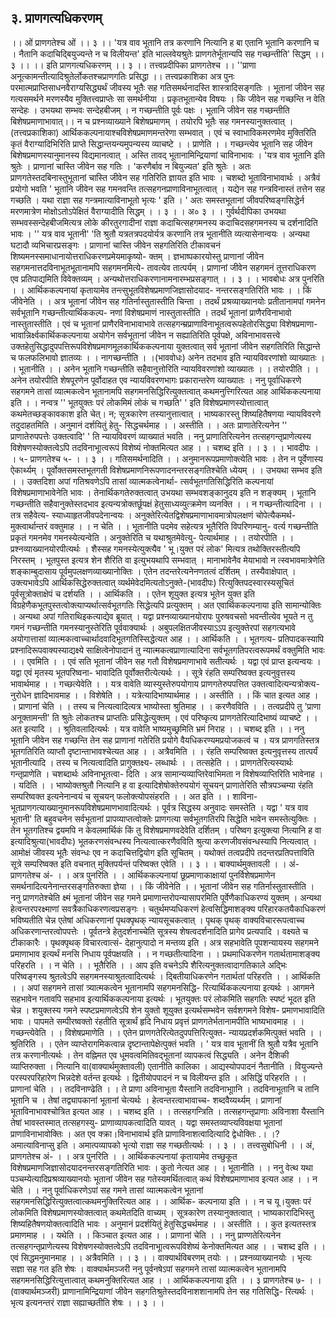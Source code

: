 ## ३. प्राणगत्यधिकरणम्
।। ओं प्राणगतेश्च ओं ।। ३ ।।
'यत्र वाव भूतानि तत्र करणानि नित्यानि ह बा एतानि भूतानि करणानि च ।
नैतानि कदाचिद्बियुज्यन्ते न च विलीयन्त' इति भाल्लवेयश्रुतेः प्राणगतेर्भूतान्यपि
सह गच्छन्तीति' सिद्धम् ।। ३ ।। ।। इति प्राणगत्यधिकरणम् ।। ३ ।।
तत्त्वप्रदीपिका
प्राणगतेश्च ।। ''प्राणा अनूत्कामन्तीत्यादिश्रुतेर्लोकतश्चप्राणगतिः प्रसिद्धा ।।
तत्त्वप्रकाशिका
अत्र पुनः परमात्मप्राप्तिसाधनवैराग्यसिद्ध्यर्थं जीवस्य भूतैः सह गतिसमर्थनादस्ति
शास्त्रादिसङ्गतिः । भूतानां जीवेन सह गत्यसमर्थने मरणस्यैव मुक्तित्त्वप्राप्तेः सा समर्थनीया ।
प्रकृतभूतान्येव विषयः । कि जीवेन सह गच्छन्ति न वेति सन्देहः । उभयथा सम्भवः
सन्देहबीजम् । न गच्छन्तीति पूर्वः पक्षः । भूतानि जीवेन सह गच्छन्तीति बिशेषप्रमाणाभावात्।।
न च प्रश्नव्याख्याने बिशेषप्रमाणम् । तयोरपि भूतैः सह गमनस्यानुक्तत्वात् ।(तत्त्वप्रकाशिका)
आर्थिककल्पनायाश्चविशेषप्रमाणमन्तरेणा सम्भवात् । एवं च स्वाभाविकमरणमेव मुक्तिरिति कृतं
वैराग्यादिभिरिति प्राप्ते सिद्धान्तयन्यमुपन्यस्य व्याचष्टे । । प्राणेति । ।
गच्छन्त्येव भूतानि सह जीवेन बिशेषप्रमाणस्यानुमानस्य विद्यमानत्वात् । अस्ति तावद्
भूतानामिन्द्रियाणां चाविनाभावः । 'यत्र वाव भूतानि इति श्रुतेः । प्राणानां चास्ति जीवेन सह
गतिः । 'करणैर्बाव न बियुज्यत' इति श्रुतेः । अतः प्राणगतेस्तदबिनास्तुभूतानां चास्ति जीवेन
सह गतिरिति ज्ञायत इति भावः । चशब्दो भूताविनाभावार्थः । अत्रैवं प्रयोगो भवति ' भूतानि
जीवेन सह गमनवन्ति तत्सहगनप्राणाविनाभूतत्वात् । यद्येन सह गन्त्रविनास्तं तत्तेन सह
गच्छति । यथा राज्ञा सह गन्त्रमात्याविनाभूतो भृत्यः ' इति । ' अतः समस्तभूतानां
जीवपरिष्वङ्गसिद्धेर्न मरणमात्रेण मोक्षोऽतोऽपेक्षितं वैराग्यादीति सिद्धम् । । ३ । । अ० ३ । ।
गुर्वर्थदीपिका
उभयथा सम्भवस्सन्देहबीजमित्यत्र लोके कीरतुरगादीनां राज्ञा कदाचित्सहगमनस्य
कदाचिदसहगमनस्य च दर्शनादिति भावः । '' यत्र वाव भूतानी' 'ति श्रुतौ यत्रतत्रपदयोर्यत्र
करणानि तत्र भूतानीति व्यत्यासेनान्वयः । अन्यथा घटादौ व्यभिचारप्रसङ्गः । प्राणानां
चास्ति जीवेन सहगतिरिति टीकावचनं शिष्यमनस्समाधानायोत्तराधिकरणप्रमेयमाकृष्यो-
क्तम् । ज्ञभाष्पकारयोस्तु प्राणानां जीवेन सहगमनात्तदविनाभूतभूतानामपि सहगमनमित्ये-
तावत्येव तात्पर्यम् । प्राणानां जीवेन सहगमनं तूत्तराधिकरण एव प्रतिपाद्यमिति
विवेक्तव्यम् । अन्यथोत्तराधिकरणानामनारम्भप्रसङ्गात् । । ३ । ।
भावबोधः
अत्र पुनरिति । । आर्थिककल्पनायां कृतायामेव तन्त्सुभूतविशेषप्रमाणजिज्ञासोदयाद-
नन्तरसङ्गतिरिति भावः । । किं जीवेनेति । । अत्र भूतानां जीवेन सह गतिर्नास्तुतास्तीति
चिन्ता । तदर्थं प्रश्रव्याख्यानयोः प्रतीतानामपां गमनेन सर्वभूतानि गच्छन्तीत्यार्थिककल्प-
नणां विशेषप्रमाणं नास्तुतास्तीति । तदर्थं भूतानां प्राणैरविनाभावो नास्तुतास्तीति । एवं
च भूतानां प्राणैरविनाभावाभावे तत्सहगन्म्रप्राणाविनाभूतत्वरूपहेतोरसिद्ध्या विशेषप्रमाणा-
भावान्निर्क्ष्वकार्थिककल्पनाया अयोगेन सर्वभूतानां जीवेन न सह्यातिरिति पूर्वपक्षे,
अविनाभावसत्त्वे उक्तहेतुसिद्धादुपपत्तिरूपविशेषप्रमाणमूलकार्थिककल्पनाया युक्तत्वात् सर्व
भूतानां जीवेन सहगतिरिति सिद्धान्ते च फलफलिभावो ज्ञातव्यः । । नागच्छन्तीति । ।(भाववोधः)
अनेन तदभाव इति न्यायविवरणांशो व्याख्यातः । । भूतानीति । । अनेन भूतानि
गच्छन्तीति सहैवानुत्तोरिति न्यायविवरणांशो व्याख्यातः । । तयोरपीति । । अनेन तयोरपीति
शेषपूरणेन पूर्वोदाहत एव न्यायविवरणभागः प्रकारान्तरेण व्याख्यातः । ननु पूर्वाधिकरणे
सहगमने तासां व्यात्मकत्वेन भूतानामपि सहगमनसिद्धिरित्युक्तत्वात् कथमनुत्त्गिरित्यत आह
आर्थिककल्पनाया इति । । नन्वत्र '' भूतयुक्तः परं लोकमिमं लोकं च गच्छति' ' इति
विशेषप्रमाणस्योत्तात्वात् कथमेतच्छङ्कावकाश इति चेत्। न; सूत्रकारेण तस्यानुत्तात्वात् ।
भाष्यकारस्तु शिष्यहितैषणया न्यायविवरणे तदुदाहतमिति । अनुमानं दर्शयितुं हेतु-
सिद्धचर्थमाह । । अस्तीति । । अतः प्राणातेरित्यनेन '' प्राणातेरुपपत्तेः उक्तत्वादि' ' ति
न्यायविवरणं व्याख्यातं भवति ।
ननु प्राणातिरित्यनेन तत्सहगन्तृप्राणेत्यस्य विशेषणस्योक्तत्वेऽपि तदविनाभूात्वरूपं
विशेष्यं नोक्तमित्यत आह । । चशब्द इति । । ३ । ।
भावदीपः
। । ५- प्राणगतेश्च ५- । । ३ । । गतिसमर्थनादिति । । अनुमानरूपप्रमाणोक्त्येति भावः ।
तेन न पूर्वेणास्य ऐकार्थ्यम् । पूर्वोक्तसमस्तभूतगती विशेषप्रमाणनिरूपणादनन्तरसङ्गतिश्चेति
ध्येयम् । । उभयथा सम्भव इति । । उक्तदिशा अपां गतिश्रवणेऽपि तासां व्यात्मकत्वेनार्था-
त्सर्वभूतगतिसिद्धिरिति कल्पनायां विशेषप्रमाणाभावेनेति भावः । तेनार्थिकगतेरुक्तत्वात्
उभयथा सम्भवशङ्कानुदय इति न शङ्क्यम् । भूतानि गच्छन्तीति सहैवानुक्तेस्तदभाव
इत्यन्यत्रोक्तर्छूपक्षं हेतुसाध्यव्युत्क्रमेण व्यनक्ति । । न गच्छन्तीत्यादिना । । तत्र सहैवेत्य-
स्याध्याहृतजीवपदेनान्वयः । अनुक्तेरित्येतद्विशेषप्रमाणाभावमात्रोपलक्षणं चोपेत्यैकमर्थ-
मुक्त्वार्थान्तरं वक्तुमाह । । न चेति । । भूतानीति पदमेव सहेत्यत्र भूतैरिति विपरिणम्यानु-
वर्त्य गच्छन्तीति प्रकृतं गमनमेव गमनस्येत्यन्वेति । अनुक्तेरिति च यथाश्रुतमेवेत्यु-
पेत्यार्थमाह । । तयोरपीति । । प्रश्नव्याख्यानयोरपीत्यर्थः । शैस्सह गमनस्येत्युक्त्यैव
' भू।युक्त परं लोक' मित्यत्र तथोक्तिरस्तीत्यपि निरस्तम् । भूतपुस्त इत्यत्र शेन
शैरिति वा इत्युभयथापि सम्भवात् । मानाभावेनैव मेयाभावो न त्स्वभावमात्रेणेति
शङ्काम्बुदासाय पूर्वमुपलक्षणव्याख्यानोक्तिः । एतेन तदन्तरेत्यनेनणतत्वं दर्शितम् ।
तस्यैवाक्षेपात् । उक्त्यभावेऽपि आर्थिकसिद्धेरुक्तत्वात् व्यर्थमेवेदमित्यतोऽनुक्ते-(भावदीपः)
रित्युक्तिपदस्वारस्यसूचितं पूर्वसूत्रोक्ताक्षेपं च दर्शयति । । आर्थिकति । । एतेन शूयुक्त
इत्यत्र भूतेन युक्त इति विग्रहेणैकभूतपुस्तत्वोक्त्याप्यर्थात्सर्वभूतगतिः सिद्धेत्यपि प्रत्युक्तम् ।
अत एवार्थिककल्पनाया इति सामान्योक्तिः । अन्यथा अपां गतिराथिइकत्याद्येव ब्रूयात् ।
यद्वा प्रश्नव्याख्यानयोरापः पुरुषवचसो भवन्तीत्येव भूयते न तु गमनं गच्छन्तीति
गमनस्यानुस्तेरिति पूर्ववाक्यार्थः । अबुपलक्षितजीवस्याऽऽप इत्युक्तेरपां सहगत्यभावे
अयोगात्तासां व्यात्मकत्वाच्चार्थादवादिभूतगतिस्सिद्धेत्यत आह । । आर्थिकति । । भूतगत्य-
प्रतिपादकस्यापि प्रश्नादिरूपवाक्यस्याद्यक्ष्ये साक्षित्वेनोपादानं तु न्यात्मकत्वप्राणात्यादिना
सर्वभूतगतिपरत्वरूपमर्थं वक्तुमिति भावः । । एवमिति । । एवं सति भूतानां जीवेन सह गतौ
विशेषप्रमाणाभावे सतीत्यर्थः । यद्वा एवं प्राप्त इत्यन्वयः । यद्वा एवं मृतस्य भूतपरिष्वना-
भावादिति पूर्वोक्तरीत्येत्यर्थः । । सूत्रे रंहति सम्परिष्वक्त इत्यनुवृत्तस्य भावार्थमाह । ।
गच्छत्येवेति । । यत्र वावेति व्यास्युस्तेरुपयोगाय प्राणगतेरुपपत्तित उक्तत्वादित्यन्यत्रोक्त्य-
नुरोधेन ज्ञादिभावमाह । । विशेषेति । । यत्रेत्यादिभाष्यार्थमाह । । अस्तीति । । किं चात
इत्यत आह । । प्राणानां चेति । । तस्य च नित्यत्वादित्यत्र भाष्योस्ता श्रुतिमाह । ।
करणैवविति । । तत्वप्रदीपे तु 'प्राणा अनूक्तामन्ती' ति श्रुतेः लोकतश्च प्राप्ततिः
प्रसिद्धेत्युक्तम् । एवं परिष्कृत्य प्राणगतेरित्यादिभाष्यं व्याचष्टे । । अत इत्यादि । ।
श्रुतिवलादित्यर्थः । यत्र वावेति भाष्यमुच्छ्रमिति भ्रमं निराह । । चशब्द इति । । ननु
भूतानि जीवेन सह गच्छन्ति तेन सह प्राणानां गतेरिति प्रयोगे वैयधिकरण्यमप्रयोजकत्वं
च । यत्र प्राणगतिस्तत्र भूतगतिरिति व्याप्तौ दृष्टान्ताभावश्चेत्यत आह । । अत्रैवमिति । ।
रंहति सम्परिष्वक्त इत्यनुवृत्तस्य तात्पर्यं भूतानीत्यादि । तस्य च नित्यत्वादिति प्रागुक्तक्ष्य-
लब्धार्थः । । तत्सहेति । । प्राणगतेरित्यस्यार्थः गन्तृप्राणेति । चशब्दार्थः अविनाभूतत्वा-
दिति । अत्र सामान्यव्याप्तिरेवाभिमता न विशेषव्याप्तिरिति भावेनाह । । यदिति । ।
भाष्योक्तश्रुतौ नित्यानि ह वा इत्यादिशेषोक्तेरुपयोगं सूचयन् प्राणातेरिति सौत्रपञ्चम्या
रंहति सम्परिष्वक्त इत्यनेनान्वयं च सूचयन् फलोक्त्योपसंहरति । । अत इति । । शाविना-
भूतप्राणगत्याख्यानुमानरूपविशेषप्रमाणभावादित्यर्थः । पूर्वत्र सिद्धस्य अनुवादः समस्तेति ।
यद्वा ' यत्र वाव भूतानी' ति बहुवचनेन सर्वभूतानां प्रापव्याप्तत्वोक्तेः प्राणगत्या
सर्वभूतगतिरपि सिद्धेति भावेन समस्तेत्युक्तिः । तेन भूतगतिश्च द्वयमपि न केवलमार्थिकं
किं तु विशेषप्रमाणवदेवेति दर्शितम् । परिष्वग इत्युक्त्या नित्यानि ह वा इत्यादिश्रुत्या(भावदीपः)
भूतकरणसंवन्धस्य नित्यत्वात्करणैवविति श्रुत्या करणजीवसंवन्धस्यापि नित्यत्वात् । आमोक्षं
जीवस्य भूतैः संवन्धः एव न कदाचित्तद्वियोग इति सूचितम् । यथोक्तं तत्वप्रदीपे
तदन्तरप्रतिपत्ताविति सूत्रे सम्परिष्वक्त इति वचनात् मुक्तिपर्यन्तं परिष्वक्त एवेति । । ३ । ।
बाक्यार्थमुक्तावली
। । अं- प्राणगतेश्च अं- । । अत्र पुनरिति । । आर्थिककल्पनायां छूप्रमाणाकाक्षायां
पुनर्विशेषप्रमाणेन समर्थनादित्यनेनान्तरसङ्गतिरुक्ता ज्ञेया । । किं जीवेनेति । । भूतानां जीवेन
सह गतिर्नास्तुतास्तीति । ननु प्राणगतेश्चेति क्ष्मं भूतानां जीवेन सह गमने
प्रमाणान्तरोपन्यासापरमिति पूर्वेणैकाधिकरण्यं युक्तम् । अन्यथा हेत्वन्तरपरक्ष्माणां
सवत्रैकाधिकरणत्वप्रसङ्गः । चतुर्थमप्यधिकरणं हेत्वसिद्धिमाशङ्क्य परिहारकतयैकाधिकरणं
भविष्यतीति चेन्न एतेषां अधिकरणानां पृथक्पृथक् न्यायसूचकत्वात् । पृथक् पृथक्
वाक्यविचाररूपत्वाच्च अधिकरणान्तरत्वोपपत्तेः । पूर्वतन्त्रे हेतुदर्शनाच्चेति सूत्रस्य
शेषत्वदर्शनादिति प्रागेव प्रत्यपादि । वक्ष्यते च टीकाकारैः । पृथक्पृथक् विचारत्वात्सं-
देहानुत्पादो न मन्तव्य इति । अत्र सहभावेति पूपशन्यायस्य सहगमने प्रमाणाभाव इत्यर्थं
मनसि निधाय पूर्वपक्षयति । । न गच्छतीत्यादिना । । प्रथमाधिकरणेन गतार्थतामाशङ्क्य
परिहरति । । न चेति । । भूतैरिति । । आप इति वचनेऽपि शैरित्यनुक्तत्वादागतिकाले
अद्भिः परिष्वङ्गस्य श्रुतत्वेऽपि सहगमनस्याश्रुतत्वादित्यर्थः । द्बितीयाधिकरणेन गतार्थतां
परिहरति । । आर्थिकति । । अपां सहगमने तासां त्र्यात्मकत्वेन भूतानामपि सहगमनसिद्धि-
रित्यार्थिककल्पनाया इत्यर्थः । आगमने सहभावेन गतावपि सहभाव इत्यार्थिककल्पनाया
इत्यर्थः । भूतयुक्तः परं लोकमिति सहगतिः स्पष्टं भूदत इति चेन्न । शयुक्तस्य
गमने स्पष्टप्रमाणत्वेऽपि शेन युक्तो शूयुक्त इत्यर्थसम्भवेन सर्वशगमने विशेष-
प्रमाणभावादिति भावः ।
पापमते सम्पीरष्वक्तो रंहतीति सूत्रार्थं हृदि निधाय प्रवृत्तं प्राणगतेर्भतानामपीति
भाष्यभावमाह । । गच्छन्त्येवेति । । विशेषप्रमाणेति । । एतेन प्राणगतेरित्येतदुपपत्तिरित्युक्त-
न्यायप्रदर्शकमित्पुक्तं भवति । । श्रुतिरिति । । एतेन व्याप्तेरागमिकत्वान्न दृष्टान्तापेक्षेत्पुक्तं
भवति । ' यत्र वाव भूतानीं ति श्रुतौ यत्रैव भूतानि तत्र करणानीत्यर्थः । तेन वह्निमत एव
धूमवत्वमितिवद्भूतानां व्यापकत्वं सिद्ध्यति । अनेन दैशिकी व्याप्तिरुक्ता । नित्यानि वा(वाक्यार्थमुक्तावली)
एतानीति कालिका । आद्यस्योपपादनं नैतानीति । वियुज्यन्ते परस्परपरिहारेण भिन्नदेशे
वर्तन्त इत्यर्थः । द्वितीयोपपादनं न च विलीयन्त इति । असिद्धिं परिहरति । । प्राणानां
चेति । । तदविनाण्ढेति । । ते प्राणा अविनाभूता यैस्तानि तदविनाभूाानि । तदविनाभूतानि
च तानि भूतानि च । तेषां तद्व्यापकानां भूतानां चेत्यर्थः । हेत्वन्तरत्वाभावाच्च-
शब्दवैय्यर्थ्यम् । प्राणानां भूताविनाभावश्चोत्रित इत्यत आह । । चशब्द इति । ।
तत्सहगन्त्रिति । तत्सहगन्तृप्राणाः अविनाशा यैस्तानि तेषां भावस्तस्मात् तत्सहगस्यु-
प्राणाव्यापकत्वादिति यावत् । यद्वा समस्तव्याप्त्यविवक्षया भूतानां प्राणाविनाभावोक्तिः ।
अत एव क्क्रा।विनाभावार्थ इति प्राणाविनाशत्वादित्यादि द्वेधोक्तिः .। ।? अमात्याविनाप्सु
इति । अमात्पव्यापको भृत्यो राज्ञा सह गच्छतीत्यर्थः । । ३ । ।
तत्त्वसुबोधिनी
। । अं, प्राणगतेश्च अं- । । अत्र पुनरिति । । आर्थिककल्पनायां कृतायामेव तच्छुकूत
विशेषप्रमाणजिज्ञासोदयादनन्तरसङ्गतिरिति भावः । कुतो नेत्यत आह । । भूतानीति । । ननु
वेत्थ यथा पञ्चम्येत्यादिप्रश्रव्याख्यानयोः भूतानां जीवेन सह गतेस्यमर्थितत्वात् कथं
विशेषप्रमाणाभाव इत्यत आह । । न चेति । । ननु पूर्वाधिकरणेऽपां सह गमने तासां
व्यात्मकत्वेन भूतानां सहगमनसिद्धिरित्युक्तत्वात्कथमनुक्तिरित्यत आह । । आर्थिक-
कल्पनाया इति । । न च यू।युक्तः परं लोकमिति विशेषप्रमाणस्योक्तत्वात् कथमेतदिति
वाच्यम् । सूत्रकारेण तस्यानुक्तत्वात् । भाष्यकारादिभिस्तु शिष्यहितैषणयोक्तत्वादिति
भावः । अनुमानं प्रदर्शयितुं हेतुसिद्धचर्थमाह । । अस्तीति । । कुत इत्यतस्तत्र प्रमाणमाह । ।
यथेति । । किञ्चात इत्यत आह । । प्राणानां चेति । । ननु प्राण्णतेरित्यनेन
तत्सहगन्तृप्राणेत्यस्य विशेषणस्योक्तत्वेऽपि तदविनाभूात्वरूपविशेष्यं केनोक्तमित्यत आह
। । चशब्द इति । । एवं सिद्धमनुमानमाह । । अत्रैवमिति । । ३ । ।
वाक्यार्थविबरणम्
तयोः । । प्रश्नव्याख्यानयोः । भृत्यः सज्ञा सह गत इति शेषः ।
वाक्यार्थमञ्जरी
ननु पूर्वनषेऽपां सहगमने तासां व्यात्मकत्वेन भूतानामपि सहगमनसिद्धिरित्युत्तात्वात्
कथमनुक्तिरित्यत आह । । आर्थिककल्पनाया इति । । ३ प्राणगतेश्च ७- । ।(वाक्यार्थमञ्जरी)
प्राणानामिन्द्रियाणां जीवेन सहगतिश्रुतेस्तदविनाशशानामपि तेन सह गतिसिद्धि-
रित्यर्थः । भृत्य इत्यनन्तरं राज्ञा सह्याच्छतीति शेषः । । ३ । ।
 